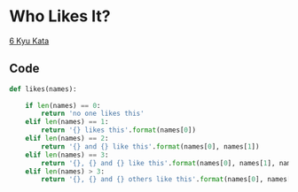 # Who Likes It?

[6 Kyu Kata](https://www.codewars.com/kata/5266876b8f4bf2da9b000362)

## Code

```python
def likes(names):
    
    if len(names) == 0:
        return 'no one likes this'
    elif len(names) == 1:
        return '{} likes this'.format(names[0])
    elif len(names) == 2:
        return '{} and {} like this'.format(names[0], names[1])
    elif len(names) == 3:
        return '{}, {} and {} like this'.format(names[0], names[1], names[2])
    elif len(names) > 3:
        return '{}, {} and {} others like this'.format(names[0], names[1], len(names) - 2)
```
